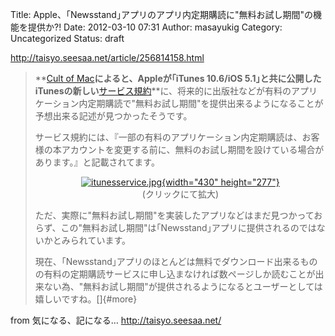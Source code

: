 Title: Apple、｢Newsstand｣アプリのアプリ内定期購読に"無料お試し期間"の機能を提供か?!
Date: 2012-03-10 07:31
Author: masayukig
Category: Uncategorized
Status: draft

<http://taisyo.seesaa.net/article/256814158.html>  
  
  

> **[Cult of
> Mac](http://www.cultofmac.com/151955/apple-hints-at-free-trials-in-the-app-store-with-new-itunes-terms-and-conditions/)**によると、Appleが｢iTunes
> 10.6/iOS
> 5.1｣と共に公開したiTunesの新しい**[サービス規約](http://www.apple.com/legal/itunes/jp/terms.html)**に、将来的に出版社などが有料のアプリケーション内定期購読で"無料お試し期間"を提供出来るようになることが予想出来る記述が見つかったそうです。  
>   
> サービス規約には、『一部の有料のアプリケーション内定期購読は、お客様の本アカウントを変更する前に、無料のお試し期間を設けている場合があります。』と記載されてます。  
>   
>
> <div style="text-align:center;">
>
> [![itunesservice.jpg](http://taisyo.up.seesaa.net/image/itunesservice-thumbnail2.jpg){width="430"
> height="277"}](http://taisyo.up.seesaa.net/image/itunesservice.jpg)  
> (クリックにて拡大)
>
> </div>
>
>   
> ただ、実際に"無料お試し期間"を実装したアプリなどはまだ見つかっておらず、この"無料お試し期間"は｢Newsstand｣アプリに提供されるのではないかとみられています。  
>   
> 現在、｢Newsstand｣アプリのほとんどは無料でダウンロード出来るものの有料の定期購読サービスに申し込まなければ数ページしか読むことが出来ない為、"無料お試し期間"が提供されるようになるとユーザーとしては嬉しいですね。[]{#more}

  
  
from 気になる、記になる… <http://taisyo.seesaa.net/>
